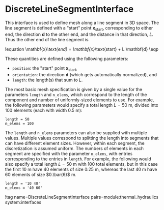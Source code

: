# DiscreteLineSegmentInterface

This interface is used to define mesh along a line segment in 3D space.
The line segment is defined with a "start" point $\mathbf{x}_\text{start}$,
corresponding to either end, the direction $\mathbf{d}$ to the other end, and
the distance in that direction, $L$. Thus the other end of the line segment is

!equation
\mathbf{x}_\text{end} = \mathbf{x}_\text{start} + L \mathbf{d} \eqp

These quantities are defined using the following parameters:

- `position`: the "start" point $\mathbf{x}_\text{start}$,
- `orientation`: the direction $\mathbf{d}$ (which gets automatically normalized), and
- `length`: the length(s) that sum to $L$.

The most basic mesh specification is given by a single value for the parameters
`length` and `n_elems`, which correspond to the length of the
component and number of uniformly-sized elements to use. For example, the
following parameters would specify a total length $L = 50$ m, divided
into 100 elements (each with width 0.5 m):

```
length = 50
n_elems = 100
```

The `length` and `n_elems` parameters can also be supplied with
multiple values. Multiple values correspond to splitting the length into
segments that can have different element sizes. However, within each segment,
the discretization is assumed uniform. The numbers of elements in each segment
are specified with the parameter `n_elems`, with
entries corresponding to the entries in `length`.
For example, the following would also specify a total length $L = 50$
m with 100 total elements, but in this case the first 10 m have 40 elements of
size 0.25 m, whereas the last 40 m have 60 elements of size $0.\bar{6}$ m.

```
length = '10 40'
n_elems = '40 60'
```

!tag name=DiscreteLineSegmentInterface pairs=module:thermal_hydraulics system:interfaces
